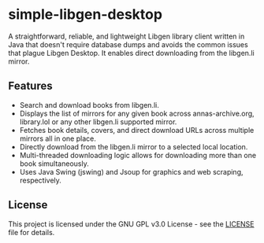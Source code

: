 # simple-libgen-desktop

A straightforward, reliable, and lightweight Libgen library client written in Java that doesn't require database dumps and avoids the common issues that plague Libgen Desktop. It enables direct downloading from the libgen.li mirror.

## Features

- Search and download books from libgen.li.
- Displays the list of mirrors for any given book across annas-archive.org, library.lol or any other libgen.li supported mirror.
- Fetches book details, covers, and direct download URLs across multiple mirrors all in one place.
- Directly download from the libgen.li mirror to a selected local location.
- Multi-threaded downloading logic allows for downloading more than one book simultaneously.
- Uses Java Swing (jswing) and Jsoup for graphics and web scraping, respectively.

## License

This project is licensed under the GNU GPL v3.0 License - see the [LICENSE](https://github.com/JakeTurner616/simple-libgen-desktop/blob/main/LICENSE) file for details.
